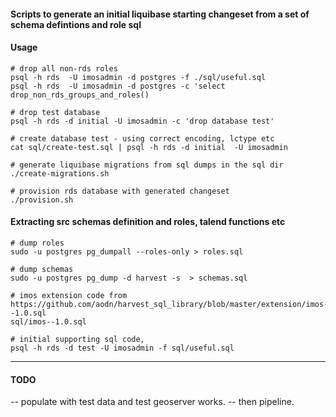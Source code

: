 
#### Scripts to generate an initial liquibase starting changeset from a set of schema defintions and role sql



#### Usage


```
# drop all non-rds roles
psql -h rds  -U imosadmin -d postgres -f ./sql/useful.sql 
psql -h rds  -U imosadmin -d postgres -c 'select drop_non_rds_groups_and_roles()

# drop test database
psql -h rds -d initial -U imosadmin -c 'drop database test'

# create database test - using correct encoding, lctype etc
cat sql/create-test.sql | psql -h rds -d initial  -U imosadmin

# generate liquibase migrations from sql dumps in the sql dir 
./create-migrations.sh

# provision rds database with generated changeset
./provision.sh
```


#### Extracting src schemas definition and roles, talend functions etc

```
# dump roles
sudo -u postgres pg_dumpall --roles-only > roles.sql

# dump schemas
sudo -u postgres pg_dump -d harvest -s  > schemas.sql

# imos extension code from https://github.com/aodn/harvest_sql_library/blob/master/extension/imos--1.0.sql
sql/imos--1.0.sql

# initial supporting sql code,
psql -h rds -d test -U imosadmin -f sql/useful.sql

```

------
#### TODO 

-- populate with test data and test geoserver works.
-- then pipeline.


